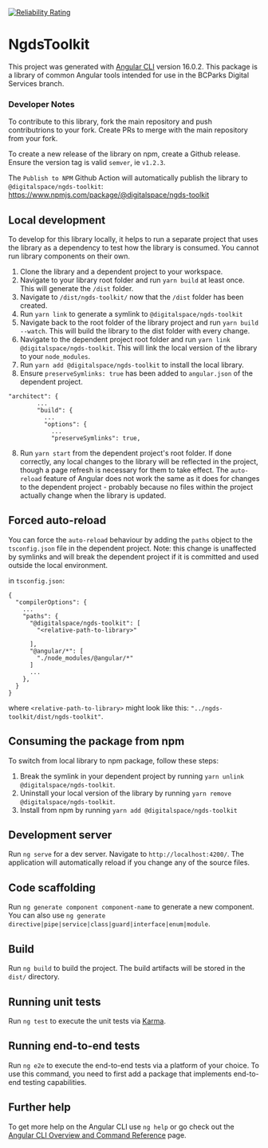 [![Reliability Rating](https://sonarcloud.io/api/project_badges/measure?project=digitalspace_ngds-toolkit&metric=reliability_rating)](https://sonarcloud.io/summary/new_code?id=digitalspace_ngds-toolkit)

# NgdsToolkit

This project was generated with [Angular CLI](https://github.com/angular/angular-cli) version 16.0.2. This package is a library of common Angular tools intended for use in the BCParks Digital Services branch.

### Developer Notes

To contribute to this library, fork the main repository and push contributrions to your fork. Create PRs to merge with the main repository from your fork.

To create a new release of the library on npm, create a Github release. Ensure the version tag is valid `semver`, ie `v1.2.3`.

The `Publish to NPM` Github Action will automatically publish the library to `@digitalspace/ngds-toolkit`: https://www.npmjs.com/package/@digitalspace/ngds-toolkit

## Local development

To develop for this library locally, it helps to run a separate project that uses the library as a dependency to test how the library is consumed. You cannot run library components on their own. 

1. Clone the library and a dependent project to your workspace.
2. Navigate to your library root folder and run `yarn build` at least once. This will generate the `/dist` folder.
3. Navigate to `/dist/ngds-toolkit/` now that the `/dist` folder has been created.
4. Run `yarn link` to generate a symlink to `@digitalspace/ngds-toolkit`
5. Navigate back to the root folder of the library project and run `yarn build --watch`. This will build the library to the dist folder with every change.
5. Navigate to the dependent project root folder and run `yarn link @digitalspace/ngds-toolkit`. This will link the local version of the library to your `node_modules`.
6. Run `yarn add @digitalspace/ngds-toolkit` to install the local library.
7. Ensure `preserveSymlinks: true` has been added to `angular.json` of the dependent project.
```
"architect": {
        ...
        "build": {
          ...
          "options": {
            ...
            "preserveSymlinks": true,
```
8. Run `yarn start` from the dependent project's root folder. If done correctly, any local changes to the library will be reflected in the project, though a page refresh is necessary for them to take effect. The `auto-reload` feature of Angular does not work the same as it does for changes to the dependent project - probably because no files within the project actually change when the library is updated.

## Forced auto-reload

You can force the `auto-reload` behaviour by adding the `paths` object to the `tsconfig.json` file in the dependent project. Note: this change is unaffected by symlinks and will break the dependent project if it is committed and used outside the local environment.

in `tsconfig.json`:

```
{
  "compilerOptions": {
    ...
    "paths": {
      "@digitalspace/ngds-toolkit": [
        "<relative-path-to-library>"
        
      ],
      "@angular/*": [
        "./node_modules/@angular/*"
      ]
      ...
    },
  }
}
```

where `<relative-path-to-library>` might look like this: `"../ngds-toolkit/dist/ngds-toolkit"`.

## Consuming the package from npm

To switch from local library to npm package, follow these steps:

1. Break the symlink in your dependent project by running `yarn unlink @digitalspace/ngds-toolkit`.
2. Uninstall your local version of the library by running `yarn remove @digitalspace/ngds-toolkit`.
3. Install from npm by running `yarn add @digitalspace/ngds-toolkit`

## Development server

Run `ng serve` for a dev server. Navigate to `http://localhost:4200/`. The application will automatically reload if you change any of the source files.

## Code scaffolding

Run `ng generate component component-name` to generate a new component. You can also use `ng generate directive|pipe|service|class|guard|interface|enum|module`.

## Build

Run `ng build` to build the project. The build artifacts will be stored in the `dist/` directory.

## Running unit tests

Run `ng test` to execute the unit tests via [Karma](https://karma-runner.github.io).

## Running end-to-end tests

Run `ng e2e` to execute the end-to-end tests via a platform of your choice. To use this command, you need to first add a package that implements end-to-end testing capabilities.

## Further help

To get more help on the Angular CLI use `ng help` or go check out the [Angular CLI Overview and Command Reference](https://angular.io/cli) page.
